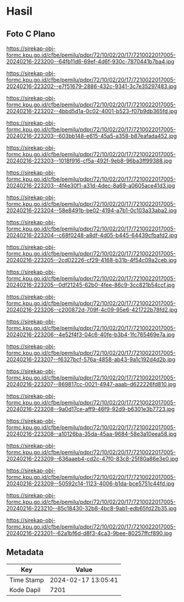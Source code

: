 # Hasil

## Foto C Plano

https://sirekap-obj-formc.kpu.go.id/cfbe/pemilu/pdpr/72/10/02/20/17/7210022017005-20240216-223200--64fb11d6-69ef-4d6f-930c-7870441b7ba4.jpg

https://sirekap-obj-formc.kpu.go.id/cfbe/pemilu/pdpr/72/10/02/20/17/7210022017005-20240216-223202--e7f51679-2886-432c-9341-3c7e35297483.jpg

https://sirekap-obj-formc.kpu.go.id/cfbe/pemilu/pdpr/72/10/02/20/17/7210022017005-20240216-223202--4bbd5d1a-0c02-4001-b523-f07b9db365fd.jpg

https://sirekap-obj-formc.kpu.go.id/cfbe/pemilu/pdpr/72/10/02/20/17/7210022017005-20240216-223203--603bb148-e615-45a5-a358-b87eafada452.jpg

https://sirekap-obj-formc.kpu.go.id/cfbe/pemilu/pdpr/72/10/02/20/17/7210022017005-20240216-223203--1018f916-cf5a-492f-9eb8-96ba3ff99388.jpg

https://sirekap-obj-formc.kpu.go.id/cfbe/pemilu/pdpr/72/10/02/20/17/7210022017005-20240216-223203--4f4e30f1-a31d-4dec-8a69-a0605ace41d3.jpg

https://sirekap-obj-formc.kpu.go.id/cfbe/pemilu/pdpr/72/10/02/20/17/7210022017005-20240216-223204--58e8491b-be02-4194-a7b1-0c103a33aba2.jpg

https://sirekap-obj-formc.kpu.go.id/cfbe/pemilu/pdpr/72/10/02/20/17/7210022017005-20240216-223204--c68f0248-a8df-4d05-b445-64439cfbafd2.jpg

https://sirekap-obj-formc.kpu.go.id/cfbe/pemilu/pdpr/72/10/02/20/17/7210022017005-20240216-223205--2cd02226-cf29-4168-b31b-4f54c09a2ceb.jpg

https://sirekap-obj-formc.kpu.go.id/cfbe/pemilu/pdpr/72/10/02/20/17/7210022017005-20240216-223205--0df21245-62b0-4fee-86c9-3cc821b54ccf.jpg

https://sirekap-obj-formc.kpu.go.id/cfbe/pemilu/pdpr/72/10/02/20/17/7210022017005-20240216-223206--c200872d-709f-4c09-95e6-421722b78fd2.jpg

https://sirekap-obj-formc.kpu.go.id/cfbe/pemilu/pdpr/72/10/02/20/17/7210022017005-20240216-223206--4e52f4f3-04c6-40fe-b3b4-1fc765469e7a.jpg

https://sirekap-obj-formc.kpu.go.id/cfbe/pemilu/pdpr/72/10/02/20/17/7210022017005-20240216-223207--f6327bcf-576a-4858-ab43-9a1c192d4d2b.jpg

https://sirekap-obj-formc.kpu.go.id/cfbe/pemilu/pdpr/72/10/02/20/17/7210022017005-20240216-223207--869817cc-0021-4947-aaab-d622226fd810.jpg

https://sirekap-obj-formc.kpu.go.id/cfbe/pemilu/pdpr/72/10/02/20/17/7210022017005-20240216-223208--9a0d17ce-aff9-46f9-92d9-b6301e3b7723.jpg

https://sirekap-obj-formc.kpu.go.id/cfbe/pemilu/pdpr/72/10/02/20/17/7210022017005-20240216-223208--a10126ba-35da-45aa-9684-58e3a10eea58.jpg

https://sirekap-obj-formc.kpu.go.id/cfbe/pemilu/pdpr/72/10/02/20/17/7210022017005-20240216-223209--636aaeb4-cd2c-47f0-83c8-25f80a86e3e0.jpg

https://sirekap-obj-formc.kpu.go.id/cfbe/pemilu/pdpr/72/10/02/20/17/7210022017005-20240216-223209--50592c14-1123-4006-b1da-bce5751c44fd.jpg

https://sirekap-obj-formc.kpu.go.id/cfbe/pemilu/pdpr/72/10/02/20/17/7210022017005-20240216-223210--85c18430-32b8-4bc8-9ab1-edb65fd22b35.jpg

https://sirekap-obj-formc.kpu.go.id/cfbe/pemilu/pdpr/72/10/02/20/17/7210022017005-20240216-223201--62a1bf6d-d8f3-4ca3-9bee-80257ffcf890.jpg


## Metadata

| Key        | Value               |
| ---------- | ------------------- |
| Time Stamp | 2024-02-17 13:05:41 |
| Kode Dapil | 7201                |



